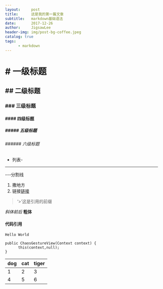 ```yaml
---
layout:     post
title:      这是我的第一篇文章
subtitle:   markdown基础语法
date:       2017-12-26
author:     JigsawLee
header-img: img/post-bg-coffee.jpeg
catalog: true
tags:
      - markdown
---
```


# # 一级标题
## ## 二级标题
### ### 三级标题
#### #### 四级标题
##### ##### 五级标题
###### ###### 六级标题
- 列表-
---
---分割线
1. 撒地方
2. 链接[链接](https://www.baidu.com)
>‘>’这是引用的前缀

*斜体前后*  **粗体**
#### 代码引用
`Hello World`
```
public ChaosGestureView(Context context) {
      this(context,null);
}
```
dog|cat|tiger
-|-|-
1|2|3
4|5|6




